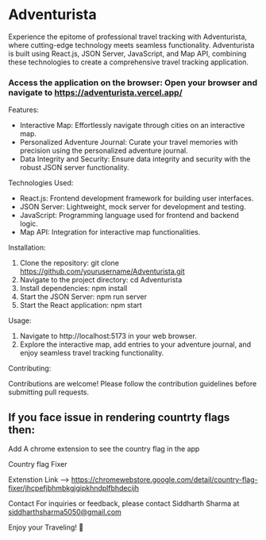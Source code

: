 # Adventurista

Experience the epitome of professional travel tracking with Adventurista, where cutting-edge technology meets seamless functionality. Adventurista is built using React.js, JSON Server, JavaScript, and Map API, combining these technologies to create a comprehensive travel tracking application.

### Access the application on the browser: Open your browser and navigate to https://adventurista.vercel.app/

Features:

- Interactive Map: Effortlessly navigate through cities on an interactive map.
- Personalized Adventure Journal: Curate your travel memories with precision using the personalized adventure journal.
- Data Integrity and Security: Ensure data integrity and security with the robust JSON server functionality.

Technologies Used:

- React.js: Frontend development framework for building user interfaces.
- JSON Server: Lightweight, mock server for development and testing.
- JavaScript: Programming language used for frontend and backend logic.
- Map API: Integration for interactive map functionalities.

Installation:

1. Clone the repository: git clone https://github.com/yourusername/Adventurista.git
2. Navigate to the project directory: cd Adventurista
3. Install dependencies: npm install
4. Start the JSON Server: npm run server
5. Start the React application: npm start

Usage:

1. Navigate to http://localhost:5173 in your web browser.
2. Explore the interactive map, add entries to your adventure journal, and enjoy seamless travel tracking functionality.

Contributing:

Contributions are welcome! Please follow the contribution guidelines before submitting pull requests.

## If you face issue in rendering countrty flags then:

Add A chrome extension to see the country flag in the app

Country flag Fixer

Extenstion Link --> https://chromewebstore.google.com/detail/country-flag-fixer/jhcpefjbhmbkgjgipkhndplfbhdecijh

Contact
For inquiries or feedback, please contact Siddharth Sharma at siddharthsharma5050@gmail.com

Enjoy your Traveling! 🙂
